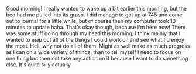 Good morning! I really wanted to wake up a bit earlier this morning, but the bed had me pulled into its grasp. I did manage to get up at 745 and come out to journal for a little while, but of course then my computer took 10 minutes to update haha. That's okay though, because I'm here now! There was some stuff going through my head this morning, I think mainly that I wanted to map out all of the things I could work on and see what I'd enjoy the most. Hell, why not do all of them! Might as well make as much progress as I can on a wide variety of things, than to tell myself I need to focus on one thing but then not take any action on it because I want to do something else. It's quite silly actually